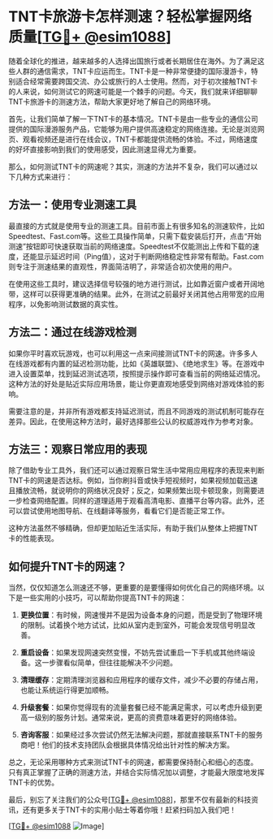 # TNT卡旅游卡怎样测速？轻松掌握网络质量[[TG💪+ @esim1088](https://t.me/s/esim1088)]

随着全球化的推进，越来越多的人选择出国旅行或者长期居住在海外。为了满足这些人群的通信需求，TNT卡应运而生。TNT卡是一种非常便捷的国际漫游卡，特别适合经常需要跨国交流、办公或旅行的人士使用。然而，对于初次接触TNT卡的人来说，如何测试它的网速可能是一个棘手的问题。今天，我们就来详细聊聊TNT卡旅游卡的测速方法，帮助大家更好地了解自己的网络环境。

首先，让我们简单了解一下TNT卡的基本情况。TNT卡是由一些专业的通信公司提供的国际漫游服务产品，它能够为用户提供高速稳定的网络连接。无论是浏览网页、观看视频还是进行在线会议，TNT卡都能提供流畅的体验。不过，网络速度的好坏直接影响到我们的使用感受，因此测速显得尤为重要。

那么，如何测试TNT卡的网速呢？其实，测速的方法并不复杂，我们可以通过以下几种方式来进行：

## 方法一：使用专业测速工具

最直接的方式就是使用专业的测速工具。目前市面上有很多知名的测速软件，比如Speedtest、Fast.com等。这些工具操作简单，只需下载安装后打开，点击“开始测速”按钮即可快速获取当前的网络速度。Speedtest不仅能测出上传和下载的速度，还能显示延迟时间（Ping值），这对于判断网络稳定性非常有帮助。Fast.com则专注于测速结果的直观性，界面简洁明了，非常适合初次使用的用户。

在使用这些工具时，建议选择信号较强的地方进行测试，比如靠近窗户或者开阔地带，这样可以获得更准确的结果。此外，在测试之前最好关闭其他占用带宽的应用程序，以免影响测试数据的真实性。

## 方法二：通过在线游戏检测

如果你平时喜欢玩游戏，也可以利用这一点来间接测试TNT卡的网速。许多多人在线游戏都有内置的延迟检测功能，比如《英雄联盟》、《绝地求生》等。在游戏中进入设置菜单，找到延迟测试选项，按照提示操作即可查看当前的网络延迟情况。这种方法的好处是贴近实际应用场景，能让你更直观地感受到网络对游戏体验的影响。

需要注意的是，并非所有游戏都支持延迟测试，而且不同游戏的测试机制可能存在差异。因此，在使用这种方法时，最好选择那些公认的权威游戏作为参考对象。

## 方法三：观察日常应用的表现

除了借助专业工具外，我们还可以通过观察日常生活中常用应用程序的表现来判断TNT卡的网速是否达标。例如，当你刷抖音或快手短视频时，如果视频加载迅速且播放流畅，就说明你的网络状况良好；反之，如果频繁出现卡顿现象，则需要进一步检查网络配置。同样的道理适用于观看高清电影、直播平台等内容。此外，还可以尝试使用地图导航、在线翻译等服务，看看它们是否能正常工作。

这种方法虽然不够精确，但却更加贴近生活实际，有助于我们从整体上把握TNT卡的性能表现。

## 如何提升TNT卡的网速？

当然，仅仅知道怎么测速还不够，更重要的是要懂得如何优化自己的网络环境。以下是一些实用的小技巧，可以帮助你提高TNT卡的网速：

1. **更换位置**：有时候，网速慢并不是因为设备本身的问题，而是受到了物理环境的限制。试着换个地方试试，比如从室内走到室外，可能会发现信号明显改善。

2. **重启设备**：如果发现网速突然变慢，不妨先尝试重启一下手机或其他终端设备。这一步骤看似简单，但往往能解决不少问题。

3. **清理缓存**：定期清理浏览器和应用程序的缓存文件，减少不必要的存储占用，也能让系统运行得更加顺畅。

4. **升级套餐**：如果你觉得现有的流量套餐已经不能满足需求，可以考虑升级到更高一级别的服务计划。通常来说，更高的资费意味着更好的网络体验。

5. **咨询客服**：如果经过多次尝试仍然无法解决问题，那就直接联系TNT卡的服务商吧！他们的技术支持团队会根据具体情况给出针对性的解决方案。

总之，无论采用哪种方式来测试TNT卡的网速，都需要保持耐心和细心的态度。只有真正掌握了正确的测速方法，并结合实际情况加以调整，才能最大限度地发挥TNT卡的优势。

最后，别忘了关注我们的公众号[[TG💪+ @esim1088](https://t.me/s/esim1088)]，那里不仅有最新的科技资讯，还有更多关于TNT卡的实用小贴士等着你哦！赶紧扫码加入我们吧！

[[TG💪+ @esim1088](https://t.me/s/esim1088) ![Image](https://i.postimg.cc/4NQfJmqS/Snipaste-2025-05-13-00-14-12.png)]
